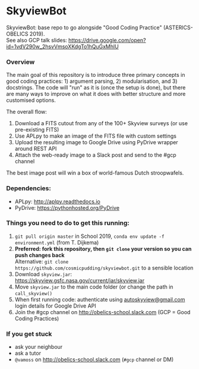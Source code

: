 # SkyviewBot
SkyviewBot: base repo to go alongside "Good Coding Practice" (ASTERICS-OBELICS 2019).   
See also GCP talk slides: https://drive.google.com/open?id=1vdV290w_2hsvVmsoXKdgTo1hQuGxMhlU

### Overview
The main goal of this repository is to introduce three primary concepts in good coding practices: 1) argument parsing, 2) modularisation, and 3) docstrings. The code will "run" as it is (once the setup is done), but there are many ways to improve on what it does with better structure and more customised options.

The overall flow:
1) Download a FITS cutout from any of the 100+ Skyview surveys (or use pre-existing FITS)
2) Use APLpy to make an image of the FITS file with custom settings
3) Upload the resulting image to Google Drive using PyDrive wrapper around REST API
4) Attach the web-ready image to a Slack post and send to the #gcp channel

The best image post will win a box of world-famous Dutch stroopwafels. 

### Dependencies:
- APLpy: http://aplpy.readthedocs.io
- PyDrive: https://pythonhosted.org/PyDrive

### Things you need to do to get this running:
1) `git pull origin master` in School 2019, `conda env update -f environment.yml` (from T. Dijkema)
2) **Preferred: fork this repository, then `git clone` your version so you can push changes back**  
Alternative: `git clone https://github.com/cosmicpudding/skyviewbot.git` to a sensible location
3) Download `skyview.jar`: https://skyview.gsfc.nasa.gov/current/jar/skyview.jar
4) Move `skyview.jar` to the main code folder (or change the path in `call_skyview()`
5) When first running code: authenticate using autoskyview@gmail.com login details for Google Drive API
6) Join the #gcp channel on http://obelics-school.slack.com (GCP = Good Coding Practices)

### If you get stuck
- ask your neighbour
- ask a tutor
- `@vamoss` on http://obelics-school.slack.com (`#gcp` channel or DM)


